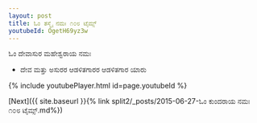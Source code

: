 ```yaml
---
layout: post
title: ಓಂ ತಸ್ಮೈ ನಮಃ ೧೦೮ ಟೈಮ್ಸ್
youtubeId: OgetH69yz3w
---
```

 
 
 ಓಂ ದೇವಾಸುರ ಮಹೇಶ್ವರಾಯ ನಮಃ  
 
 -  ದೇವ ಮತ್ತು ಅಸುರರ ಆಡಳಿತಗಾರರ ಆಡಳಿತಗಾರ ಯಾರು 
 
  
 
  
 
 
 
 
 
 


{% include youtubePlayer.html id=page.youtubeId %}
 
[Next]({{ site.baseurl }}{% link  split2/_posts/2015-06-27-ಓಂ ಕುಂದರಾಯ ನಮಃ ೧೦೮ ಟೈಮ್ಸ್.md%})
 
